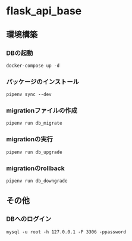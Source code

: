 # flask_api_base

## 環境構築
### DBの起動
```
docker-compose up -d 
```
### パッケージのインストール
```
pipenv sync --dev
```
### migrationファイルの作成
```
pipenv run db_migrate
```
### migrationの実行
```
pipenv run db_upgrade
```
### migrationのrollback
```
pipenv run db_downgrade
```

## その他
### DBへのログイン
```
mysql -u root -h 127.0.0.1 -P 3306 -ppassword
```